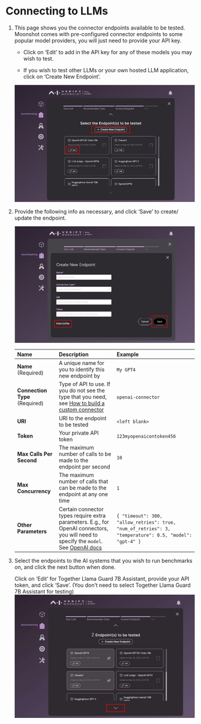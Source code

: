 # Connecting to LLMs

1. This page shows you the connector endpoints available to be tested. Moonshot comes with pre-configured connector endpoints to some popular model providers, you will just need to provide your API key.  

    - Click on ‘Edit’ to add in the API key for any of these models you may wish to test. 

    - If you wish to test other LLMs or your own hosted LLM application, click on ‘Create New Endpoint’. 

    ![List of Endpoints](./imgs/benchmarking(8).png)

2. Provide the following info as necessary, and click ‘Save’ to create/ update the endpoint. 

    ![Creating New Endpoints](./imgs/benchmarking(9).png)

    | Name                    | Description                                                                                                                         | Example                                     |
    |-------------------------|-------------------------------------------------------------------------------------------------------------------------------------|---------------------------------------------|
    | **Name** (Required)     | A unique name for you to identify this new endpoint by                                                                              | `My GPT4`                                   |
    | **Connection Type** (Required) | Type of API to use. If you do not see the type that you need, see [How to build a custom connector](../../tutorial/contributor/create_connector.md)                           | `openai-connector`                          |
    | **URI**                 | URI to the endpoint to be tested                                                                                                    | `<left blank>`                              |
    | **Token**               | Your private API token                                                                                                              | `123myopenaicontoken456`                    |
    | **Max Calls Per Second**| The maximum number of calls to be made to the endpoint per second                                                                   | `10`                                        |
    | **Max Concurrency**     | The maximum number of calls that can be made to the endpoint at any one time                                                        | `1`                                         |
    | **Other Parameters**    | Certain connector types require extra parameters. E.g., for OpenAI connectors, you will need to specify the `model`. See [OpenAI docs](https://platform.openai.com/docs/models) | ```{ "timeout": 300, "allow_retries": true, "num_of_retries": 3, "temperature": 0.5, "model": "gpt-4" }``` |



3. Select the endpoints to the AI systems that you wish to run benchmarks on, and click the next button when done. 


    Click on ‘Edit’ for Together Llama Guard 7B Assistant, provide your API token, and click ‘Save’. (You don’t need to select Together Llama Guard 7B Assistant for testing) 
    ![Selection of Endpoints](./imgs/selecting_endpoints(10).png)
